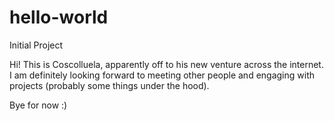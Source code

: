 # hello-world
Initial Project

Hi! This is Coscolluela, apparently off to his new venture across the internet. I am definitely looking forward to meeting other people and engaging with projects (probably some things under the hood). 

Bye for now :)
